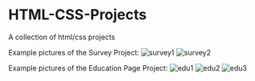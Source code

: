 # HTML-CSS-Projects
A collection of html/css projects

Example pictures of the Survey Project:
![survey1](https://github.com/redohrm/HTML-CSS-Projects/assets/149263840/187c7917-6c9c-4114-a7fe-bebe3ab21f69)
![survey2](https://github.com/redohrm/HTML-CSS-Projects/assets/149263840/dc87412b-8eed-4a08-8da0-f71fc6bc6d58)

Example pictures of the Education Page Project:
![edu1](https://github.com/redohrm/HTML-CSS-Projects/assets/149263840/fbff67d5-37ed-4d0d-992e-927734ffa138)
![edu2](https://github.com/redohrm/HTML-CSS-Projects/assets/149263840/3a6e4df8-9f73-489a-b9de-c29813e9d365)
![edu3](https://github.com/redohrm/HTML-CSS-Projects/assets/149263840/76dcd2c0-4d09-44be-9792-fc74e549c2c4)
